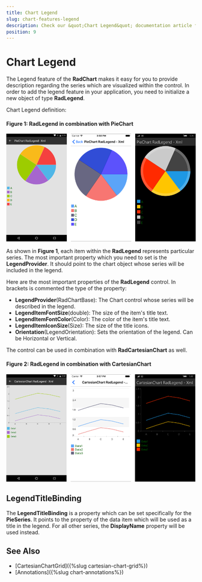 ```yaml
---
title: Chart Legend
slug: chart-features-legend
description: Check our &quot;Chart Legend&quot; documentation article for Telerik Chart for Xamarin control.
position: 9
---
```


# Chart Legend #

The Legend feature of the **RadChart** makes it easy for you to provide description regarding the series which are visualized within the control. In order to add the legend feature in your application, you need to initialize a new object of type **RadLegend**. 

Chart Legend definition:

<snippet id='chart-features-piechart-legend-definition-xaml'/>
<snippet id='chart-features-piechart-legend-definition-cs'/>

#### **Figure 1: RadLegend in combination with PieChart**
![Pie Chart legend](images/piechart-legend.png)

As shown in **Figure 1**, each item within the **RadLegend** represents particular series. The most important property which you need to set is the **LegendProvider**. It should point to the chart object whose series will be included in the legend. 

Here are the most important properties of the **RadLegend** control. In brackets is commented the type of the property:

* **LegendProvider**(RadChartBase): The Chart control whose series will be described in the legend.
* **LegendItemFontSize**(double): The size of the item's title text.
* **LegendItemFontColor**(Color): The color of the item's title text.
* **LegendItemIconSize**(Size): The size of the title icons.
* **Orientation**(LegendOrientation): Sets the orientation of the legend. Can be Horizontal or Vertical.


The control can be used in combination with **RadCartesianChart** as well. 

<snippet id='chart-features-cartesianchart-legend-definition-xaml'/>
<snippet id='chart-features-cartesianchart-legend-definition-cs'/>

#### **Figure 2: RadLegend in combination with CartesianChart**
![Cartesian Chart legend](images/cartesianchart-legend.png)

## LegendTitleBinding

The **LegendTitleBinding** is a property which can be set specifically for the **PieSeries**. It points to the property of the data item which will be used as a title in the legend. For all other series, the **DisplayName** property will be used instead.

<snippet id='chart-features-piechart-legendtitlebinding-xaml'/>
<snippet id='chart-features-piechart-legendtitlebinding-cs'/>

## See Also

- [CartesianChartGrid]({%slug cartesian-chart-grid%})
- [Annotations]({%slug chart-annotations%})
